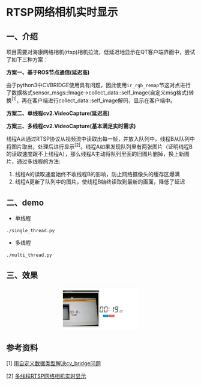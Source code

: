 # RTSP网络相机实时显示

## 一、介绍

项目需要对海康网络相机(rtsp)相机拉流，低延迟地显示在QT客户端界面中，尝试了如下三种方案：

**方案一、基于ROS节点通信(延迟高)**

由于python3中CVBRIDGE使用具有问题，因此使用`ir_rgb_remap`节这对点进行了数据格式sensor_msgs::Image->collect_data::self_image(自定义msg格式)转换<sup>[1]</sup>，再在客户端进行collect_data::self_image解码，显示在客户端中。

**方案二、单线程cv2.VideoCapture(延迟高)**

**方案三、多线程cv2.VideoCapture(基本满足实时需求)**

线程A从通过RTSP协议从视频流中读取出每一帧，并放入队列中，线程B从队列中将图片取出，处理后进行显示<sup>[2]</sup>。线程A如果发现队列里有两张图片（证明线程B的读取速度跟不上线程A），那么线程A主动将队列里面的旧图片删掉，换上新图片，通过多线程的方法:

1. 线程A的读取速度始终不收线程B的影响，防止网络摄像头的缓存区爆满
2. 线程A更新了队列中的图片，使线程B始终读取到最新的画面，降低了延迟



## 二、demo

* 单线程

`./single_thread.py`

* 多线程

`./multi_thread.py`



## 三、效果

<p align="center"><img src="./resources/multi.png" width="40%"></p>

## 参考资料

[1] [用自定义数据类型解决cv_bridge问题](https://blog.csdn.net/lizhiyuanbest/article/details/108022588)

[2] [多线程RTSP网络相机实时显示](https://blog.csdn.net/ljx1400052550/article/details/106987943)

